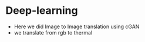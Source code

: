 # Deep-learning
- Here we did Image to Image translation using cGAN
- we translate from rgb to thermal
